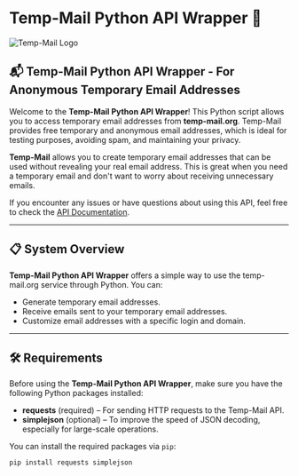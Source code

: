 # Temp-Mail Python API Wrapper 🚀

![Temp-Mail Logo](https://upload.wikimedia.org/wikipedia/commons/thumb/c/c1/Temp-Mail_Logo.png/120px-Temp-Mail_Logo.png)

## 📬 **Temp-Mail Python API Wrapper** - For Anonymous Temporary Email Addresses

Welcome to the **Temp-Mail Python API Wrapper**! This Python script allows you to access temporary email addresses from **temp-mail.org**. Temp-Mail provides free temporary and anonymous email addresses, which is ideal for testing purposes, avoiding spam, and maintaining your privacy.

**Temp-Mail** allows you to create temporary email addresses that can be used without revealing your real email address. This is great when you need a temporary email and don't want to worry about receiving unnecessary emails.

If you encounter any issues or have questions about using this API, feel free to check the [API Documentation](https://api2.temp-mail.org).

---

## 📋 **System Overview**

**Temp-Mail Python API Wrapper** offers a simple way to use the temp-mail.org service through Python. You can:

- Generate temporary email addresses.
- Receive emails sent to your temporary email addresses.
- Customize email addresses with a specific login and domain.

---

## 🛠️ **Requirements**

Before using the **Temp-Mail Python API Wrapper**, make sure you have the following Python packages installed:

- **requests** (required) – For sending HTTP requests to the Temp-Mail API.
- **simplejson** (optional) – To improve the speed of JSON decoding, especially for large-scale operations.

You can install the required packages via `pip`:

```bash
pip install requests simplejson
